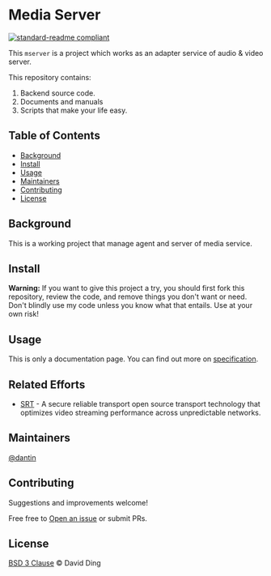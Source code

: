 # Media Server

[![standard-readme compliant](https://img.shields.io/badge/readme%20style-standard-brightgreen.svg?style=flat-square)](https://github.com/RichardLitt/standard-readme)

This `mserver` is a project which works as an adapter service of audio & video server.

This repository contains:

1. Backend source code.
2. Documents and manuals
3. Scripts that make your life easy.

## Table of Contents

- [Background](#background)
- [Install](#install)
- [Usage](#usage)
- [Maintainers](#maintainers)
- [Contributing](#contributing)
- [License](#license)

## Background

This is a working project that manage agent and server of media service.

## Install

__Warning:__ If you want to give this project a try, you should first fork this repository, review
the code, and remove things you don't want or need. Don't blindly use my code unless you know what
that entails. Use at your own risk!

## Usage

This is only a documentation page. You can find out more on [specification](docs/SPEC.md).

## Related Efforts

- [SRT](https://github.com/Haivision/srt) - A secure reliable transport open source transport technology
that optimizes video streaming performance across unpredictable networks.

## Maintainers

[@dantin](https://github.com/dantin)

## Contributing

Suggestions and improvements welcome!

Free free to [Open an issue](https://github.com/dantin/mserver/issues/new) or submit PRs.

## License

[BSD 3 Clause](LICENSE) © David Ding
